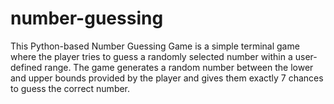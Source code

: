 # number-guessing
This Python-based Number Guessing Game is a simple terminal game where the player tries to guess a randomly selected number within a user-defined range. The game generates a random number between the lower and upper bounds provided by the player and gives them exactly 7 chances to guess the correct number.



